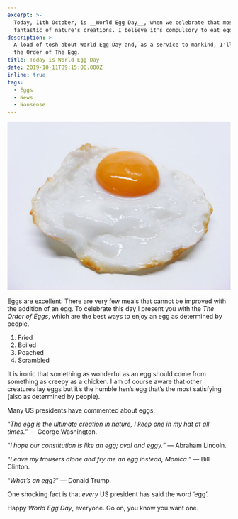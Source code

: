 ```yaml
---
excerpt: >-
  Today, 11th October, is __World Egg Day__, when we celebrate that most
  fantastic of nature's creations. I believe it's compulsory to eat eggs today.
description: >-
  A load of tosh about World Egg Day and, as a service to mankind, I'll tell you
  the Order of The Egg.
title: Today is World Egg Day
date: 2019-10-11T09:15:00.000Z
inline: true
tags:
  - Eggs
  - News
  - Nonsense
---
```

![A fried egg.](/assets/images/posts/2019/10/2019-10-11-fried-egg.jpg "class=s33 right|@itemprop=image")

Eggs are excellent. There are very few meals that cannot be improved with the addition of an egg. To celebrate this day I present you with the _The Order of Eggs_, which are the best ways to enjoy an egg as determined by people.

1. Fried
2. Boiled
3. Poached
4. Scrambled

It is ironic that something as wonderful as an egg should come from something as creepy as a chicken. I am of course aware that other creatures lay eggs but it’s the humble hen’s egg that’s the most satisfying (also as determined by people).

Many US presidents have commented about eggs:

“_The egg is the ultimate creation in nature, I keep one in my hat at all times._” — George Washington.

“_I hope our constitution is like an egg; oval and eggy._” — Abraham Lincoln.

“_Leave my trousers alone and fry me an egg instead, Monica._” — Bill Clinton.

“_What’s an egg?_” — Donald Trump. 

One shocking fact is that _every_ US president has said the word ‘egg’.

Happy _World Egg Day_, everyone. Go on, you know you want one.

